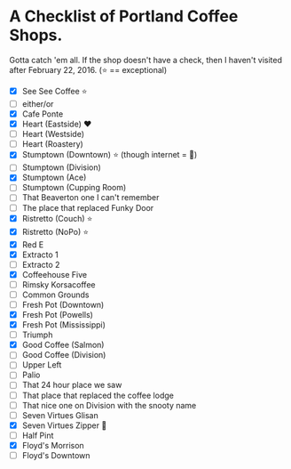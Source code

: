 # A Checklist of Portland Coffee Shops.

Gotta catch 'em all. If the shop doesn't have a check, then I haven't visited after February 22, 2016. (:star: == exceptional)

- [x] See See Coffee :star:
- [ ] either/or
- [X] Cafe Ponte
- [X] Heart (Eastside) :heart:
- [ ] Heart (Westside)
- [ ] Heart (Roastery)
- [X] Stumptown (Downtown) :star: (though internet = :poop:)
- [ ] Stumptown (Division)
- [X] Stumptown (Ace)
- [ ] Stumptown (Cupping Room)
- [ ] That Beaverton one I can't remember
- [ ] The place that replaced Funky Door
- [X] Ristretto (Couch) :star:
- [X] Ristretto (NoPo) :star:
- [X] Red E
- [X] Extracto 1
- [ ] Extracto 2
- [X] Coffeehouse Five
- [ ] Rimsky Korsacoffee
- [ ] Common Grounds
- [ ] Fresh Pot (Downtown)
- [X] Fresh Pot (Powells)
- [X] Fresh Pot (Mississippi)
- [ ] Triumph
- [X] Good Coffee (Salmon)
- [ ] Good Coffee (Division)
- [ ] Upper Left
- [ ] Palio
- [ ] That 24 hour place we saw
- [ ] That place that replaced the coffee lodge
- [ ] That nice one on Division with the snooty name
- [ ] Seven Virtues Glisan
- [X] Seven Virtues Zipper :cherry_blossom:
- [ ] Half Pint
- [X] Floyd's Morrison
- [ ] Floyd's Downtown
